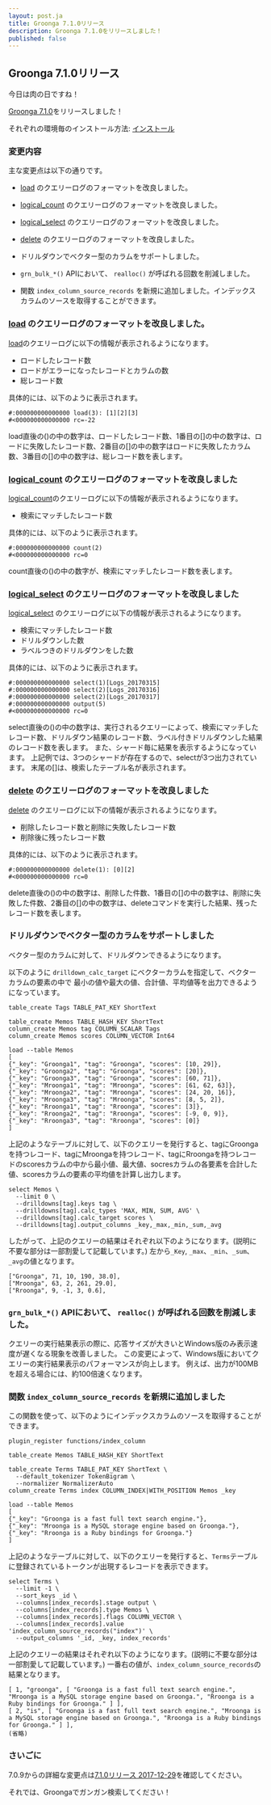 ```yaml
---
layout: post.ja
title: Groonga 7.1.0リリース
description: Groonga 7.1.0をリリースしました！
published: false
---
```


## Groonga 7.1.0リリース

今日は肉の日ですね！

[Groonga 7.1.0](/ja/docs/news.html#release-7-1-0)をリリースしました！

それぞれの環境毎のインストール方法: [インストール](/ja/docs/install.html)

### 変更内容

主な変更点は以下の通りです。

  * [load](/ja/docs/reference/commands/load.html) のクエリーログのフォーマットを改良しました。

  * [logical_count](/ja/docs/reference/commands/logical_count.html) のクエリーログのフォーマットを改良しました。

  * [logical_select](/ja/docs/reference/commands/logical_select.html) のクエリーログのフォーマットを改良しました。

  * [delete](/ja/docs/reference/commands/delete.html) のクエリーログのフォーマットを改良しました。

  * ドリルダウンでベクター型のカラムをサポートしました。

  * `grn_bulk_*()` APIにおいて、 `realloc()` が呼ばれる回数を削減しました。

  * 関数 `index_column_source_records` を新規に追加しました。インデックスカラムのソースを取得することができます。

### [load](/ja/docs/reference/commands/load.html) のクエリーログのフォーマットを改良しました。

[load](/ja/docs/reference/commands/load.html)のクエリーログに以下の情報が表示されるようになります。

  * ロードしたレコード数
  * ロードがエラーになったレコードとカラムの数
  * 総レコード数

具体的には、以下のように表示されます。

```text
#:000000000000000 load(3): [1][2][3]
#<000000000000000 rc=-22
```

load直後の()の中の数字は、ロードしたレコード数、1番目の[]の中の数字は、ロードに失敗したレコード数、2番目の[]の中の数字はロードに失敗したカラム数、3番目の[]の中の数字は、総レコード数を表します。

### [logical_count](/ja/docs/reference/commands/logical_count.html) のクエリーログのフォーマットを改良しました

[logical_count](/ja/docs/reference/commands/logical_count.html)のクエリーログに以下の情報が表示されるようになります。

  * 検索にマッチしたレコード数

具体的には、以下のように表示されます。

```text
#:000000000000000 count(2)
#<000000000000000 rc=0
```

count直後の()の中の数字が、検索にマッチしたレコード数を表します。

### [logical_select](/ja/docs/reference/commands/logical_select.html) のクエリーログのフォーマットを改良しました

[logical_select](/ja/docs/reference/commands/logical_select.html) のクエリーログに以下の情報が表示されるようになります。

  * 検索にマッチしたレコード数
  * ドリルダウンした数
  * ラベルつきのドリルダウンをした数

具体的には、以下のように表示されます。

```text
#:000000000000000 select(1)[Logs_20170315]
#:000000000000000 select(2)[Logs_20170316]
#:000000000000000 select(2)[Logs_20170317]
#:000000000000000 output(5)
#<000000000000000 rc=0
```

select直後の()の中の数字は、実行されるクエリーによって、検索にマッチしたレコード数、ドリルダウン結果のレコード数、ラベル付きドリルダウンした結果のレコード数を表します。
また、シャード毎に結果を表示するようになっています。
上記例では、3つのシャードが存在するので、selectが3つ出力されています。
末尾の[]は、検索したテーブル名が表示されます。

### [delete](/ja/docs/reference/commands/delete.html) のクエリーログのフォーマットを改良しました

[delete](/ja/docs/reference/commands/delete.html) のクエリーログに以下の情報が表示されるようになります。

  * 削除したレコード数と削除に失敗したレコード数
  * 削除後に残ったレコード数

具体的には、以下のように表示されます。

```text
#:000000000000000 delete(1): [0][2]
#<000000000000000 rc=0
```

delete直後の()の中の数字は、削除した件数、1番目の[]の中の数字は、削除に失敗した件数、2番目の[]の中の数字は、deleteコマンドを実行した結果、残ったレコード数を表します。

### ドリルダウンでベクター型のカラムをサポートしました

ベクター型のカラムに対して、ドリルダウンできるようになります。

以下のように `drilldown_calc_target` にベクターカラムを指定して、ベクターカラムの要素の中で
最小の値や最大の値、合計値、平均値等を出力できるようになっています。

```text
table_create Tags TABLE_PAT_KEY ShortText

table_create Memos TABLE_HASH_KEY ShortText
column_create Memos tag COLUMN_SCALAR Tags
column_create Memos scores COLUMN_VECTOR Int64

load --table Memos
[
{"_key": "Groonga1", "tag": "Groonga", "scores": [10, 29]},
{"_key": "Groonga2", "tag": "Groonga", "scores": [20]},
{"_key": "Groonga3", "tag": "Groonga", "scores": [60, 71]},
{"_key": "Mroonga1", "tag": "Mroonga", "scores": [61, 62, 63]},
{"_key": "Mroonga2", "tag": "Mroonga", "scores": [24, 20, 16]},
{"_key": "Mroonga3", "tag": "Mroonga", "scores": [8, 5, 2]},
{"_key": "Rroonga1", "tag": "Rroonga", "scores": [3]},
{"_key": "Rroonga2", "tag": "Rroonga", "scores": [-9, 0, 9]},
{"_key": "Rroonga3", "tag": "Rroonga", "scores": [0]}
]
```

上記のようなテーブルに対して、以下のクエリーを発行すると、tagにGroongaを持つレコード、tagにMroongaを持つレコード、tagにRroongaを持つレコードのscoresカラムの中から最小値、最大値、socresカラムの各要素を合計した値、scoresカラムの要素の平均値を計算し出力します。

```text
select Memos \
  --limit 0 \
  --drilldowns[tag].keys tag \
  --drilldowns[tag].calc_types 'MAX, MIN, SUM, AVG' \
  --drilldowns[tag].calc_target scores \
  --drilldowns[tag].output_columns _key,_max,_min,_sum,_avg
```

したがって、上記のクエリーの結果はそれぞれ以下のようになります。(説明に不要な部分は一部割愛して記載しています。) 左から`_Key`, `_max`、`_min`、`_sum`、`_avg`の値となります。

```text
["Groonga", 71, 10, 190, 38.0],
["Mroonga", 63, 2, 261, 29.0],
["Rroonga", 9, -1, 3, 0.6],
```

### `grn_bulk_*()` APIにおいて、 `realloc()` が呼ばれる回数を削減しました。

クエリーの実行結果表示の際に、応答サイズが大きいとWindows版のみ表示速度が遅くなる現象を改善しました。
この変更によって、Windows版においてクエリーの実行結果表示のパフォーマンスが向上します。
例えば、出力が100MBを超える場合には、約100倍速くなります。

### 関数 `index_column_source_records` を新規に追加しました

この関数を使って、以下のようにインデックスカラムのソースを取得することができます。

```text
plugin_register functions/index_column

table_create Memos TABLE_HASH_KEY ShortText

table_create Terms TABLE_PAT_KEY ShortText \
  --default_tokenizer TokenBigram \
  --normalizer NormalizerAuto
column_create Terms index COLUMN_INDEX|WITH_POSITION Memos _key

load --table Memos
[
{"_key": "Groonga is a fast full text search engine."},
{"_key": "Mroonga is a MySQL storage engine based on Groonga."},
{"_key": "Rroonga is a Ruby bindings for Groonga."}
]
```

上記のようなテーブルに対して、以下のクエリーを発行すると、`Terms`テーブルに登録されているトークンが出現するレコードを表示できます。

```
select Terms \
  --limit -1 \
  --sort_keys _id \
  --columns[index_records].stage output \
  --columns[index_records].type Memos \
  --columns[index_records].flags COLUMN_VECTOR \
  --columns[index_records].value 'index_column_source_records("index")' \
  --output_columns '_id, _key, index_records'
```

上記のクエリーの結果はそれぞれ以下のようになります。(説明に不要な部分は一部割愛して記載しています。) 一番右の値が、`index_column_source_records`の結果となります。

```text
[ 1, "groonga", [ "Groonga is a fast full text search engine.", "Mroonga is a MySQL storage engine based on Groonga.", "Rroonga is a Ruby bindings for Groonga." ] ],
[ 2, "is", [ "Groonga is a fast full text search engine.", "Mroonga is a MySQL storage engine based on Groonga.", "Rroonga is a Ruby bindings for Groonga." ] ],
(省略)
```

### さいごに

7.0.9からの詳細な変更点は[7.1.0リリース 2017-12-29](/ja/docs/news.html#release-7-1-0)を確認してください。

それでは、Groongaでガンガン検索してください！
